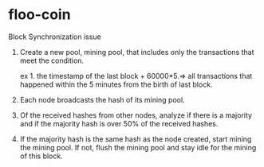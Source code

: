 # floo-coin


Block Synchronization issue

1. Create a new pool, mining pool, that includes only the transactions that meet the condition. 
   
     ex 1. the timestamp of the last block + 60000*5.=> all transactions that happened within the 5 minutes from the birth of last block.
     
     
2. Each node broadcasts the hash of its mining pool.

3. Of the received hashes from other nodes, analyze if there is a majority and if the majority hash is over 50% of the received hashes.

4. If the majority hash is the same hash as the node created, start mining the mining pool. If not, flush the mining pool and stay idle for the mining of this block.

